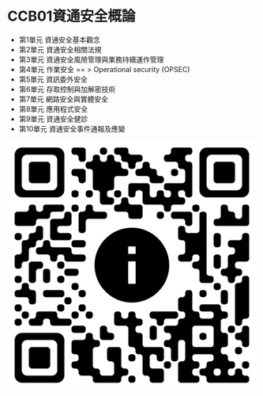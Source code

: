 # CCB01資通安全概論
- 第1單元	資通安全基本觀念
- 第2單元	資通安全相關法規
- 第3單元	資通安全風險管理與業務持續運作管理
- 第4單元	作業安全 == > Operational security (OPSEC)
- 第5單元	資訊委外安全
- 第6單元	存取控制與加解密技術
- 第7單元	網路安全與實體安全
- 第8單元	應用程式安全
- 第9單元	資通安全健診
- 第10單元	資通安全事件通報及應變

![QRCODE_20241008.png](QRCODE_20241008.png)
